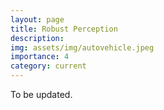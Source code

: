 ```yaml
---
layout: page
title: Robust Perception
description: 
img: assets/img/autovehicle.jpeg
importance: 4
category: current
---
```


To be updated.
